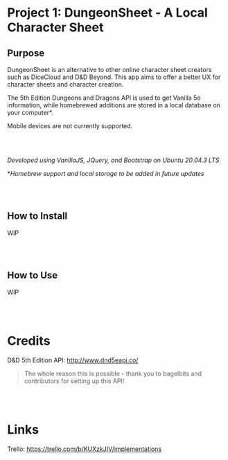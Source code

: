 # Project 1: DungeonSheet - A Local Character Sheet

## Purpose
DungeonSheet is an alternative to other online character sheet creators such as DiceCloud and D&D Beyond. This app aims to offer a better UX for character sheets and character creation.

The 5th Edition Dungeons and Dragons API is used to get Vanilla 5e information, while homebrewed additions are stored in a local database on your computer*.

Mobile devices are not currently supported.

<br>
<br>

*Developed using VanillaJS, JQuery, and Bootstrap on Ubuntu 20.04.3 LTS*

**Homebrew support and local storage to be added in future updates*

<br><br>
## How to Install
WIP

<br><br>
## How to Use
WIP

<br><br>

# Credits
D&D 5th Edition API: http://www.dnd5eapi.co/
>The whole reason this is possible - thank you to bagelbits and contributors for setting up this API!

<br><br>

# Links
Trello: https://trello.com/b/KUXzkJIV/implementations




